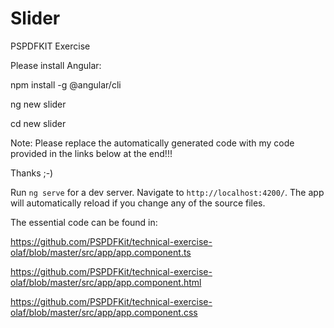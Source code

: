 # Slider

PSPDFKIT Exercise 

Please install Angular:

npm install -g @angular/cli

ng new slider

cd new slider

Note: Please replace the automatically generated code with my code provided in the links below at the end!!!

Thanks ;-)

Run `ng serve` for a dev server. Navigate to `http://localhost:4200/`. The app will automatically reload if you change any of the source files.

The essential code can be found in:

https://github.com/PSPDFKit/technical-exercise-olaf/blob/master/src/app/app.component.ts

https://github.com/PSPDFKit/technical-exercise-olaf/blob/master/src/app/app.component.html

https://github.com/PSPDFKit/technical-exercise-olaf/blob/master/src/app/app.component.css

